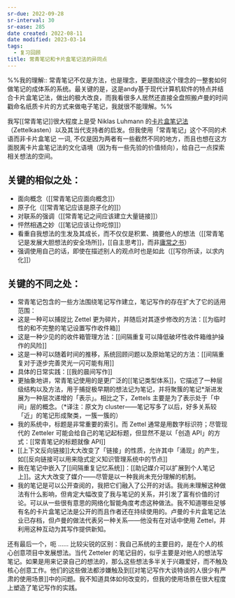 ```yaml
---
sr-due: 2022-09-28
sr-interval: 30
sr-ease: 285
date created: 2022-08-11
date modified: 2023-03-14
tags:
  - 复习回顾
title: 常青笔记和卡片盒笔记法的异同点
---
```


%%我的理解:: 常青笔记不仅是方法，也是理念，更是围绕这个理念的一整套如何做笔记的成体系的系统。最关键的是，这是andy基于现代计算机软件的特点并结合卡片盒笔记法，做出的极大改良，而我看很多人居然还直接全盘照搬卢曼的时间戳命名纸质卡片的方式来做电子笔记，我就很不能理解。%%

我写[[常青笔记]]很大程度上是受 Niklas Luhmann 的[卡片盒笔记法](https://notes.andymatuschak.org/z2QvtE9w5zs49x7WUeG8Ut1vywHDLiG2Wkm9p)（Zettelkasten）以及其当代支持者的启发。但我使用「常青笔记」这个不同的术语而非卡片盒笔记 一词, 不仅是因为两者有一些截然不同的地方，而且也想在这方面脱离卡片盒笔记法的文化语境（因为有一些先验的价值倾向），给自己一点探索相关想法的空间。

## 关键的相似之处：

- 面向概念（[[常青笔记应面向概念]]）
- 原子化（[[常青笔记应该是原子化的]]）
- 对联系的强调（[[常青笔记之间应该建立大量链接]]）
- 怦然相遇之妙（[[笔记应该让你吃惊]]）
- 看重自我想法的生发及其成长，而不仅仅是积累、摘要他人的想法（[[常青笔记是发展大胆想法的安全场所]]，[[自主思考]]，而非[庸常之书](https://notes.andymatuschak.org/z3SqGJPwaWsZpbAZJLdCaAKfLcLJqZ4BqsRN7)）
- 强调使用自己的话，即使在描述别人的观点时也是如此（[[写你所读，以求内化]]）

## 关键的不同之处：

- 常青笔记包含的一些方法围绕笔记写作建立，笔记写作的存在扩大了它的适用范围：
- 这是一种可以捕捉比 Zettel 更为碎片，并随后对其逐步修改的方法：[[为临时性的和不完整的笔记设置写作收件箱]]
- 这是一种少见的的收件箱管理方法：[[间隔重复可以降低破坏性收件箱维护操作的风险]]
- 这是一种可以随着时间的推移，系统回顾问题以及原始笔记的方法：[[间隔重复对于逐步完善灵光一闪可能有用]]
- 具体的日常实践：[[我的晨间写作]]
- 更抽象地讲，常青笔记使用的是更广泛的[[笔记类型体系]]，它描述了一种层级结构以及方法，用于捕捉极早期的想法记为笔记，并将聚簇的笔记\*渐进发展为一种层次递增的「表示」。相比之下，Zettels 主要是为了表示处于「中间」层的概念。（\*译注：原文为 cluster——笔记写多了以后，好多关系较「近」的笔记形成聚类，一簇一簇的）
- 我的系统中，标题是非常重要的索引。而 Zettel 通常是用数字标识符；尽管现代的 Zetteler 可能会给自己的笔记起标题，但显然不是以「创造 API」的方式：[[常青笔记的标题就像 API]]
- [[上下文反向链接]]大大改变了「链接」的性质，允许其中「涌现」的产生，如[[反向链接可以用来隐式定义知识管理系统中的节点]]
- 我在笔记中嵌入了[[间隔重复记忆系统]]：[[助记媒介可以扩展到个人笔记上]]。这大大改变了媒介——尽管是以一种我尚未充分理解的机制。
- 我的笔记是可以公开查阅的，我把它们融入了公开的对话。我尚未理解这种做法有什么影响，但肯定大幅改变了我与笔记的关系，并引发了富有价值的讨论。可以从一些很有意思的网络化智能角度考虑这种做法。我不知道哪些足够有名的卡片盒笔记法是公开的而且作者还在持续使用的。卢曼的卡片盒笔记法业已存档，但卢曼的做法代表另一种关系——他没有在对话中使用 Zettel，并利用这种互动为其写作提供新知。

还有最后一个，呃 …… 比较尖锐的区别：我自己系统的主要目的，是在个人的核心创意项目中发展想法。当代 Zetteler 的笔记目的，似乎主要是对他人的想法写笔记。如果是用来记录自己的想法的，那么这些想法多半关于兴趣爱好，而不触及核心创意工作。他们的这些做法都涉嫌触及到[[对笔记写作大谈特谈的人很少有严肃的使用场景]]中的问题。我不知道具体如何改变的，但我的使用场景在很大程度上塑造了笔记写作的实践。
